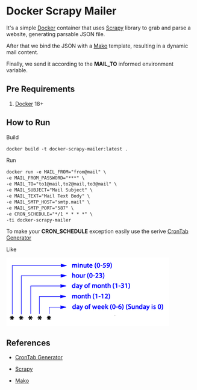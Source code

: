 # Docker Scrapy Mailer

It's a simple [Docker](https://www.docker.com) container that uses [Scrapy](https://scrapy.org) library to grab and parse a website, generating parsable JSON file.

After that we bind the JSON with a [Mako](http://www.makotemplates.org) template, resulting in a dynamic mail content.

Finally, we send it according to the **MAIL_TO** informed environment variable.

## Pre Requirements

1. [Docker](https://docs.docker.com/install) 18+

## How to Run

Build

```
docker build -t docker-scrapy-mailer:latest .
```

Run

```
docker run -e MAIL_FROM="from@mail" \
-e MAIL_FROM_PASSWORD="***" \
-e MAIL_TO="to1@mail,to2@mail,to3@mail" \
-e MAIL_SUBJECT="Mail Subject" \
-e MAIL_TEXT="Mail Text Body" \
-e MAIL_SMTP_HOST="smtp.mail" \
-e MAIL_SMTP_PORT="587" \
-e CRON_SCHEDULE="*/1 * * * *" \
-ti docker-scrapy-mailer
```


To make your **CRON_SCHEDULE** exception easily use the serive [CronTab Generator](https://crontab-generator.org)

Like


![](cron_schedule_format.png)

## References

* [CronTab Generator](https://crontab-generator.org)

* [Scrapy](https://scrapy.org)

* [Mako](http://www.makotemplates.org)